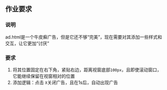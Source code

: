 ## 作业要求

### 说明

ad.html是一个牛皮癣广告，但是它还不够“完美”，现在需要对其添加一些样式和交互，让它更加“讨厌”



### 要求

1. 将其位置固定在右下角，紧贴右边，距离视窗底部`100px`，且即使滚动窗口，它能继续保留在视窗相对的位置
2. 添加逻辑：点击 `X`关闭广告，且在1s后，自动出现广告

